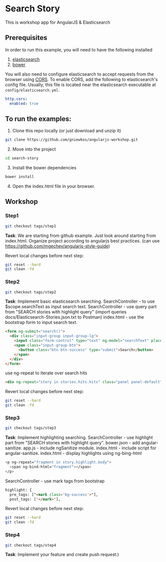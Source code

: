 # Search Story

This is workshop app for AngularJS & Elasticsearch

## Prerequisites

In order to run this example, you will need to have the following installed
  1. [elasticsearch](http://www.elasticsearch.org/guide/en/elasticsearch/guide/current/_installing_elasticsearch.html)
  2. [bower](http://bower.io/#install-bower)

You will also need to configure elasticsearch to accept requests from the browser using [CORS](http://en.wikipedia.org/wiki/Cross-origin_resource_sharing). To enable CORS, add the following to elasticsearch's config file. Usually, this file is located near the elasticsearch executable at `config/elasticsearch.yml`.

```yml
http.cors:
  enabled: true
```

## To run the examples:
1. Clone this repo locally (or just download and unzip it)

  ```sh
  git clone https://github.com/gniewkos/angularjs-workshop.git
  ```

2. Move into the project

  ```sh
  cd search-story
  ```

3. Install the bower dependencies

  ```sh
  bower install
  ```

4. Open the index.html file in your browser.


## Workshop

### Step1

  ```sh
  git checkout tags/step1
  ```

**Task**: We are starting from github example. Just look around starting from index.html.
Organize project according to angularjs best practices.
(can use https://github.com/mgechev/angularjs-style-guide)

Revert local changes before next step:

  ```sh
  git reset --hard
  git clean -fd
  ```

### Step2

  ```sh
  git checkout tags/step2
  ```

**Task**: Implement basic elasticsearch searching.
SearchController - to use $scope.searchText as input search text.
SearchController - use query part from "SEARCH stories with highlight query" (import queries docs/Elasticsearch-Stories.json.txt to Postman)
index.html - use the bootstrap form to input search text.

  ```html
  <form ng-submit="search()">
    <div class="input-group input-group-lg">
      <input class="form-control" type="text" ng-model="searchText" placeholder="Search for ...">
      <span class="input-group-btn">
        <button class="btn btn-success" type="submit">Search</button>
      </span>
    </div>
  </form>
  ```
use ng-repeat to iterate over search hits

  ```html
  <div ng-repeat="story in stories.hits.hits" class="panel panel-default">
  ```

Revert local changes before next step:

  ```sh
  git reset --hard
  git clean -fd
  ```

### Step3

  ```sh
  git checkout tags/step3
  ```

**Task**: Implement highlighting searching.
SearchController - use highlight part from "SEARCH stories with highlight query".
bower.json - add angular-sanitize.
app.js - include ngSanitize module.
index.html - include script for angular-sanitize.
index.html - display highlights using ng-bing-html

  ```sh
  <p ng-repeat="fragment in story.highlight.body">
    <span ng-bind-html="fragment"></span>
  </p>
  ```
SearchController - use mark tags from bootstrap

  ```html
  highlight: {
    pre_tags: ["<mark class='bg-success'>"],
    post_tags: ['</mark>'],
  ```

Revert local changes before next step:

  ```sh
  git reset --hard
  git clean -fd
  ```

### Step4

  ```sh
  git checkout tags/step4
  ```

**Task**: Implement your feature and create push request:)

